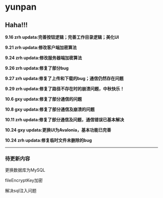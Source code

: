 # yunpan

## Haha!!!

**9.16 zrh updata:完善按钮逻辑；完善工作目录逻辑；美化UI**

**9.21 zrh updata:修改客户端加密算法**

**9.24 zrh updata:修改服务器端加密算法**

**9.26 zrh updata:修复了部分bug**

**9.27 zrh updata:修复了上传和下载的bug；通信仍然存在问题**

**9.29 zrh updata:修复了路径不存在时的崩溃问题，中秋快乐！**

**10.6 gxy updata:修复了部分通信的问题**

**10.8 gxy updata:修复了部分通信及崩溃的问题**

**10.11 zrh updata:修复了部分通信及问题，通信错误已基本解决**

**10.24 gxy updata:更换UI为Avalonia，基本功能已完善**

**10.24 zrh updata:修复临时文件未删除的bug**

---
### 待更新内容

更换数据库为MySQL

fileEncryptKey加密

解决sql注入问题

